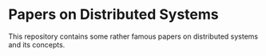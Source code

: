 # Papers on Distributed Systems

This repository contains some rather famous papers on distributed systems and
its concepts.
